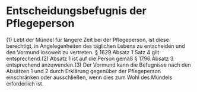 # Entscheidungsbefugnis der Pflegeperson

(1) Lebt der Mündel für längere Zeit bei der Pflegeperson, ist diese berechtigt, in Angelegenheiten des täglichen Lebens zu entscheiden und den Vormund insoweit zu vertreten. § 1629 Absatz 1 Satz 4 gilt entsprechend.(2) Absatz 1 ist auf die Person gemäß § 1796 Absatz 3 entsprechend anzuwenden.(3) Der Vormund kann die Befugnisse nach den Absätzen 1 und 2 durch Erklärung gegenüber der Pflegeperson einschränken oder ausschließen, wenn dies zum Wohl des Mündels erforderlich ist. 

